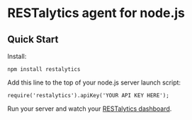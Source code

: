 # RESTalytics agent for node.js

## Quick Start

Install:

    npm install restalytics

Add this line to the top of your node.js server launch script:

    require('restalytics').apiKey('YOUR API KEY HERE');

Run your server and watch your [RESTalytics dashboard](http://restalytics.com/).
